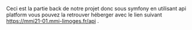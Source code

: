 Ceci est la partie back de notre projet donc sous symfony en utilisant api platform vous pouvez la retrouver héberger avec le lien suivant https://mmi21-01.mmi-limoges.fr/api .
